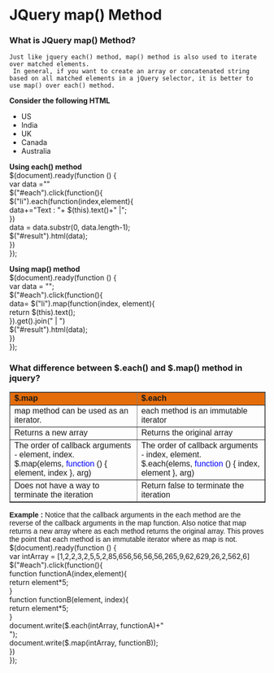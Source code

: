 # JQuery map() Method 
### What is JQuery map() Method?
`Just like jquery each() method, map() method is also used to iterate over matched elements. `</br>
`
In general, if you want to create an array or concatenated string based on all matched elements in a jQuery selector, it is better to use map() over each() method.`</br>

**Consider the following HTML**
<ul>
    <li>US</li>
    <li>India</li>
    <li>UK</li>
    <li>Canada</li>
    <li>Australia</li>
</ul>

**Using each() method**</br>
$(document).ready(function () {</br>
var data =""</br>
     $("#each").click(function(){</br>
                $("li").each(function(index,element){</br>
                    data+="Text : "+ $(this).text()+" |";</br>
                })</br>
                data = data.substr(0, data.length-1);</br>
                $("#result").html(data);</br>
            })</br>
});</br>

**Using map() method**</br>
$(document).ready(function () {</br>
     var data = "";</br>
            $("#each").click(function(){</br>
               data= $("li").map(function(index, element){</br>
                    return $(this).text();</br>
                }).get().join(" | ")</br>
                 $("#result").html(data);</br>
            })</br>
});</br>

### What difference between $.each() and $.map() method in jquery?
<table border="1" style="border-collapse: collapse;">
<tbody>
<tr>
<td style="background-color: #e46c0a;"><span style="font-family: Arial, Helvetica, sans-serif;"><b>$.map
</b></span></td>
<td style="background-color: #e46c0a;"><span style="font-family: Arial, Helvetica, sans-serif;"><b>$.each
</b></span></td>
</tr>
<tr>
<td><span style="font-family: Arial, Helvetica, sans-serif;">map method can be used as an iterator.
</span></td>
<td><span style="font-family: Arial, Helvetica, sans-serif;">each method is an immutable iterator
</span></td>
</tr>
<tr>
<td><span style="font-family: Arial, Helvetica, sans-serif;">Returns a new array
</span></td>
<td><span style="font-family: Arial, Helvetica, sans-serif;">Returns the original array
</span></td>
</tr>
<tr>
<td><span style="font-family: Arial, Helvetica, sans-serif;">The order of callback arguments - element, index.</span><br>
<span style="font-family: Arial, Helvetica, sans-serif;">$.map(elems, <span style="color: blue;">function </span>() { element, index }, arg)
</span></td>
<td><span style="font-family: Arial, Helvetica, sans-serif;">The order of callback arguments - index, element.</span><br>
<span style="font-family: Arial, Helvetica, sans-serif;">$.each(elems, <span style="color: blue;">function </span>() { index, element }, arg)
</span></td>
</tr>
<tr>
<td><span style="font-family: Arial, Helvetica, sans-serif;">Does not have a way to terminate the iteration
</span></td>
<td><span style="font-family: Arial, Helvetica, sans-serif;">Return false to terminate the iteration
</span></td>
</tr>
</tbody></table>
<span style="font-family: Arial, Helvetica, sans-serif;"><b>Example :</b> Notice that the callback arguments in the each method are the reverse of the callback arguments in the map function. Also notice that map returns a new array where as each method returns the original array. This proves the point that each method is an immutable iterator where as map is not.</span></br>
$(document).ready(function () {</br>
 var intArray = [1,2,2,3,2,5,5,2,85,656,56,56,56,265,9,62,629,26,2,562,6]</br>
            $("#each").click(function(){</br>
                function functionA(index,element){</br>
                    return element*5;</br>
                }</br>
                function functionB(element, index){</br>
                    return element*5;</br>
                }</br>
                document.write($.each(intArray, functionA)+"</br>");</br>
                document.write($.map(intArray, functionB));  </br>             
            })</br>
});</br>
